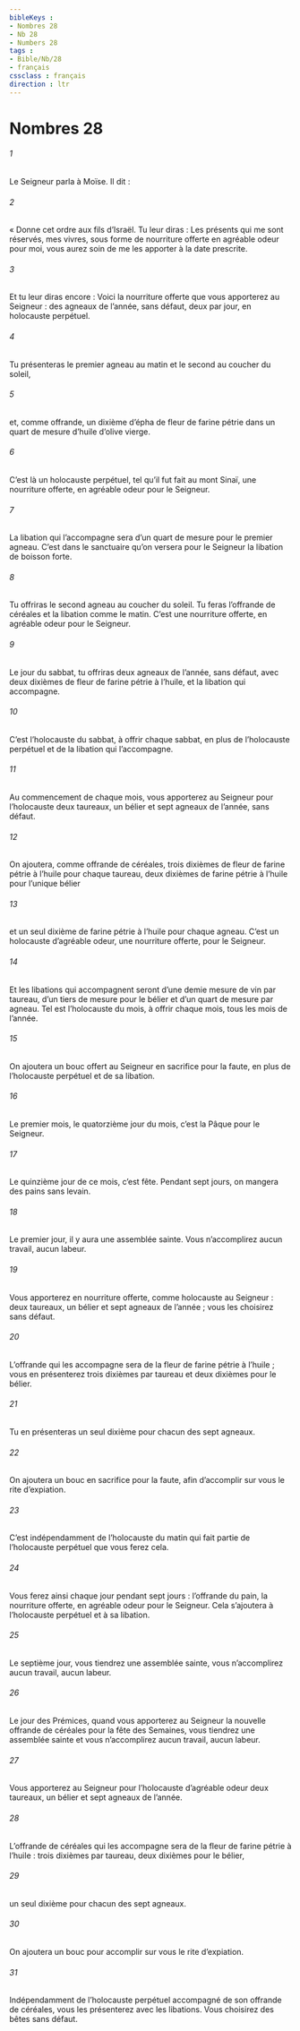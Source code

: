 ```yaml
---
bibleKeys : 
- Nombres 28
- Nb 28
- Numbers 28
tags : 
- Bible/Nb/28
- français
cssclass : français
direction : ltr
---
```


# Nombres 28

###### 1
Le Seigneur parla à Moïse. Il dit :
###### 2
« Donne cet ordre aux fils d’Israël. Tu leur diras : Les présents qui me sont réservés, mes vivres, sous forme de nourriture offerte en agréable odeur pour moi, vous aurez soin de me les apporter à la date prescrite.
###### 3
Et tu leur diras encore : Voici la nourriture offerte que vous apporterez au Seigneur : des agneaux de l’année, sans défaut, deux par jour, en holocauste perpétuel.
###### 4
Tu présenteras le premier agneau au matin et le second au coucher du soleil,
###### 5
et, comme offrande, un dixième d’épha de fleur de farine pétrie dans un quart de mesure d’huile d’olive vierge.
###### 6
C’est là un holocauste perpétuel, tel qu’il fut fait au mont Sinaï, une nourriture offerte, en agréable odeur pour le Seigneur.
###### 7
La libation qui l’accompagne sera d’un quart de mesure pour le premier agneau. C’est dans le sanctuaire qu’on versera pour le Seigneur la libation de boisson forte.
###### 8
Tu offriras le second agneau au coucher du soleil. Tu feras l’offrande de céréales et la libation comme le matin. C’est une nourriture offerte, en agréable odeur pour le Seigneur.
###### 9
Le jour du sabbat, tu offriras deux agneaux de l’année, sans défaut, avec deux dixièmes de fleur de farine pétrie à l’huile, et la libation qui accompagne.
###### 10
C’est l’holocauste du sabbat, à offrir chaque sabbat, en plus de l’holocauste perpétuel et de la libation qui l’accompagne.
###### 11
Au commencement de chaque mois, vous apporterez au Seigneur pour l’holocauste deux taureaux, un bélier et sept agneaux de l’année, sans défaut.
###### 12
On ajoutera, comme offrande de céréales, trois dixièmes de fleur de farine pétrie à l’huile pour chaque taureau, deux dixièmes de farine pétrie à l’huile pour l’unique bélier
###### 13
et un seul dixième de farine pétrie à l’huile pour chaque agneau. C’est un holocauste d’agréable odeur, une nourriture offerte, pour le Seigneur.
###### 14
Et les libations qui accompagnent seront d’une demie mesure de vin par taureau, d’un tiers de mesure pour le bélier et d’un quart de mesure par agneau. Tel est l’holocauste du mois, à offrir chaque mois, tous les mois de l’année.
###### 15
On ajoutera un bouc offert au Seigneur en sacrifice pour la faute, en plus de l’holocauste perpétuel et de sa libation.
###### 16
Le premier mois, le quatorzième jour du mois, c’est la Pâque pour le Seigneur.
###### 17
Le quinzième jour de ce mois, c’est fête. Pendant sept jours, on mangera des pains sans levain.
###### 18
Le premier jour, il y aura une assemblée sainte. Vous n’accomplirez aucun travail, aucun labeur.
###### 19
Vous apporterez en nourriture offerte, comme holocauste au Seigneur : deux taureaux, un bélier et sept agneaux de l’année ; vous les choisirez sans défaut.
###### 20
L’offrande qui les accompagne sera de la fleur de farine pétrie à l’huile ; vous en présenterez trois dixièmes par taureau et deux dixièmes pour le bélier.
###### 21
Tu en présenteras un seul dixième pour chacun des sept agneaux.
###### 22
On ajoutera un bouc en sacrifice pour la faute, afin d’accomplir sur vous le rite d’expiation.
###### 23
C’est indépendamment de l’holocauste du matin qui fait partie de l’holocauste perpétuel que vous ferez cela.
###### 24
Vous ferez ainsi chaque jour pendant sept jours : l’offrande du pain, la nourriture offerte, en agréable odeur pour le Seigneur. Cela s’ajoutera à l’holocauste perpétuel et à sa libation.
###### 25
Le septième jour, vous tiendrez une assemblée sainte, vous n’accomplirez aucun travail, aucun labeur.
###### 26
Le jour des Prémices, quand vous apporterez au Seigneur la nouvelle offrande de céréales pour la fête des Semaines, vous tiendrez une assemblée sainte et vous n’accomplirez aucun travail, aucun labeur.
###### 27
Vous apporterez au Seigneur pour l’holocauste d’agréable odeur deux taureaux, un bélier et sept agneaux de l’année.
###### 28
L’offrande de céréales qui les accompagne sera de la fleur de farine pétrie à l’huile : trois dixièmes par taureau, deux dixièmes pour le bélier,
###### 29
un seul dixième pour chacun des sept agneaux.
###### 30
On ajoutera un bouc pour accomplir sur vous le rite d’expiation.
###### 31
Indépendamment de l’holocauste perpétuel accompagné de son offrande de céréales, vous les présenterez avec les libations. Vous choisirez des bêtes sans défaut.

